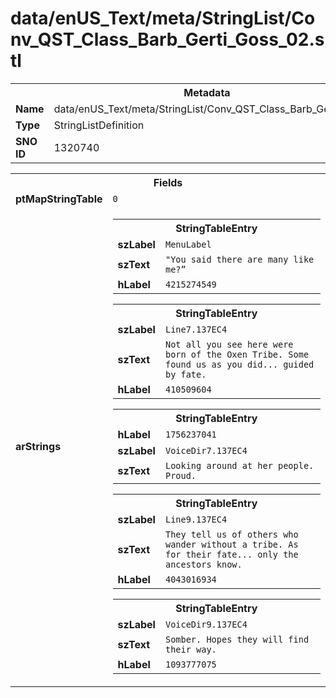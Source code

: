 <h1>data/enUS_Text/meta/StringList/Conv_QST_Class_Barb_Gerti_Goss_02.stl</h1><table><tr><th colspan="100%">Metadata</th></tr><tr><td><b>Name</b></td><td>data/enUS_Text/meta/StringList/Conv_QST_Class_Barb_Gerti_Goss_02.stl</td></tr><tr><td><b>Type</b></td><td>StringListDefinition</td></tr><tr><td><b>SNO ID</b></td><td>1320740</td></tr></table>

<table><tr><th colspan="100%">Fields</th></tr><tr><td><b>ptMapStringTable</b></td><td><code>0</code></td></tr><tr><td><b>arStrings</b></td><td><table><tr><th colspan="100%">StringTableEntry</th></tr><tr><td><b>szLabel</b></td><td><code>MenuLabel</code></td></tr><tr><td><b>szText</b></td><td><code>"You said there are many like me?”</code></td></tr><tr><td><b>hLabel</b></td><td><code>4215274549</code></td></tr></table>


<table><tr><th colspan="100%">StringTableEntry</th></tr><tr><td><b>szLabel</b></td><td><code>Line7.137EC4</code></td></tr><tr><td><b>szText</b></td><td><code>Not all you see here were born of the Oxen Tribe. Some found us as you did... guided by fate.</code></td></tr><tr><td><b>hLabel</b></td><td><code>410509604</code></td></tr></table>


<table><tr><th colspan="100%">StringTableEntry</th></tr><tr><td><b>hLabel</b></td><td><code>1756237041</code></td></tr><tr><td><b>szLabel</b></td><td><code>VoiceDir7.137EC4</code></td></tr><tr><td><b>szText</b></td><td><code>Looking around at her people. Proud.</code></td></tr></table>


<table><tr><th colspan="100%">StringTableEntry</th></tr><tr><td><b>szLabel</b></td><td><code>Line9.137EC4</code></td></tr><tr><td><b>szText</b></td><td><code>They tell us of others who wander without a tribe. As for their fate... only the ancestors know.</code></td></tr><tr><td><b>hLabel</b></td><td><code>4043016934</code></td></tr></table>


<table><tr><th colspan="100%">StringTableEntry</th></tr><tr><td><b>szLabel</b></td><td><code>VoiceDir9.137EC4</code></td></tr><tr><td><b>szText</b></td><td><code>Somber. Hopes they will find their way.</code></td></tr><tr><td><b>hLabel</b></td><td><code>1093777075</code></td></tr></table>


</td></tr></table>

